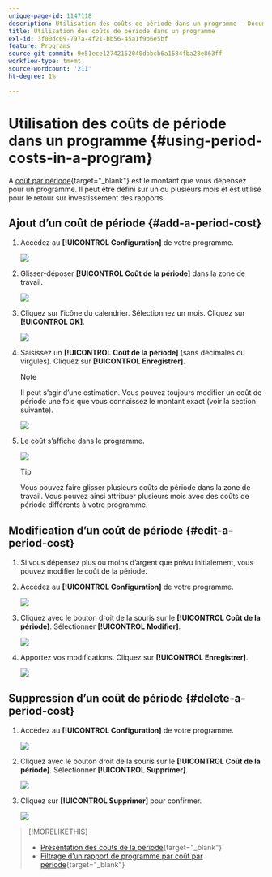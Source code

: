 ```yaml
---
unique-page-id: 1147118
description: Utilisation des coûts de période dans un programme - Documents Marketo - Documentation du produit
title: Utilisation des coûts de période dans un programme
exl-id: 3f00dc09-797a-4f21-bb56-45a1f9b6e5bf
feature: Programs
source-git-commit: 9e51ece12742152040dbbcb6a1584fba28e863ff
workflow-type: tm+mt
source-wordcount: '211'
ht-degree: 1%

---
```


# Utilisation des coûts de période dans un programme {#using-period-costs-in-a-program}

A [coût par période](/help/marketo/product-docs/core-marketo-concepts/programs/working-with-programs/understanding-period-costs.md){target="_blank"} est le montant que vous dépensez pour un programme. Il peut être défini sur un ou plusieurs mois et est utilisé pour le retour sur investissement des rapports.

## Ajout d’un coût de période  {#add-a-period-cost}

1. Accédez au **[!UICONTROL Configuration]** de votre programme.

   ![](assets/image2014-9-18-12-3a9-3a46.png)

1. Glisser-déposer **[!UICONTROL Coût de la période]** dans la zone de travail.

   ![](assets/image2014-9-18-12-3a9-3a57.png)

1. Cliquez sur l’icône du calendrier. Sélectionnez un mois. Cliquez sur **[!UICONTROL OK]**.

   ![](assets/image2014-9-18-12-3a10-3a13.png)

1. Saisissez un **[!UICONTROL Coût de la période]** (sans décimales ou virgules). Cliquez sur **[!UICONTROL Enregistrer]**.

   >[!NOTE]
   >
   >Il peut s’agir d’une estimation. Vous pouvez toujours modifier un coût de période une fois que vous connaissez le montant exact (voir la section suivante).

   ![](assets/image2016-4-1-8-3a54-3a30.png)

1. Le coût s’affiche dans le programme.

   ![](assets/image2016-4-1-8-3a56-3a49.png)

   >[!TIP]
   >
   >Vous pouvez faire glisser plusieurs coûts de période dans la zone de travail. Vous pouvez ainsi attribuer plusieurs mois avec des coûts de période différents à votre programme.

## Modification d’un coût de période {#edit-a-period-cost}

1. Si vous dépensez plus ou moins d’argent que prévu initialement, vous pouvez modifier le coût de la période.

1. Accédez au **[!UICONTROL Configuration]** de votre programme.

   ![](assets/image2014-9-18-14-3a3-3a6.png)

1. Cliquez avec le bouton droit de la souris sur le **[!UICONTROL Coût de la période]**. Sélectionner **[!UICONTROL Modifier]**.

   ![](assets/image2014-9-18-14-3a3-3a23.png)

1. Apportez vos modifications. Cliquez sur **[!UICONTROL Enregistrer]**.

   ![](assets/image2014-9-18-14-3a3-3a41.png)

## Suppression d’un coût de période {#delete-a-period-cost}

1. Accédez au **[!UICONTROL Configuration]** de votre programme.

   ![](assets/image2014-9-18-14-3a4-3a11.png)

1. Cliquez avec le bouton droit de la souris sur le **[!UICONTROL Coût de la période]**. Sélectionner **[!UICONTROL Supprimer]**.

   ![](assets/image2014-9-18-14-3a4-3a22.png)

1. Cliquez sur **[!UICONTROL Supprimer]** pour confirmer.

   ![](assets/image2014-9-18-14-3a4-3a35.png)

>[!MORELIKETHIS]
>
>* [Présentation des coûts de la période](/help/marketo/product-docs/core-marketo-concepts/programs/working-with-programs/understanding-period-costs.md){target="_blank"}
>* [Filtrage d’un rapport de programme par coût par période](/help/marketo/product-docs/core-marketo-concepts/programs/program-performance-report/filter-a-program-report-by-period-cost.md){target="_blank"}
